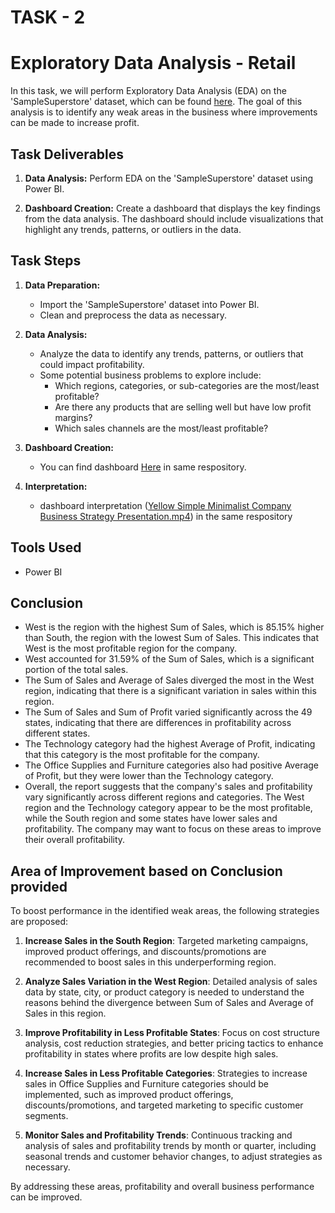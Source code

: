 # TASK - 2
# Exploratory Data Analysis - Retail 

In this task, we will perform Exploratory Data Analysis (EDA) on the 'SampleSuperstore' dataset, which can be found [here](https://bit.ly/3i4rbWl). The goal of this analysis is to identify any weak areas in the business where improvements can be made to increase profit.

## Task Deliverables

1. **Data Analysis:** Perform EDA on the 'SampleSuperstore' dataset using Power BI.

2. **Dashboard Creation:** Create a dashboard that displays the key findings from the data analysis. The dashboard should include visualizations that highlight any trends, patterns, or outliers in the data.

## Task Steps

1. **Data Preparation:**
   - Import the 'SampleSuperstore' dataset into Power BI.
   - Clean and preprocess the data as necessary.

2. **Data Analysis:**
   - Analyze the data to identify any trends, patterns, or outliers that could impact profitability.
   - Some potential business problems to explore include:
     - Which regions, categories, or sub-categories are the most/least profitable?
     - Are there any products that are selling well but have low profit margins?
     - Which sales channels are the most/least profitable?

3. **Dashboard Creation:**
   - You can find dashboard [Here](task-1(tsf).pbix) in same respository.

4. **Interpretation:**
   - dashboard interpretation ([Yellow Simple Minimalist Company Business Strategy Presentation.mp4](https://github.com/shravanichandane/TSF-TASK2/blob/main/Yellow%20Simple%20Minimalist%20Company%20Business%20Strategy%20Presentation.mp4)) in the same respository

## Tools Used

- Power BI

## Conclusion
 - West is the region with the highest Sum of Sales, which is 85.15% higher than South, the region with the lowest Sum of Sales. This indicates that West is the most profitable region for the company.</br>
 - West accounted for 31.59% of the Sum of Sales, which is a significant portion of the total sales.</br>
 - The Sum of Sales and Average of Sales diverged the most in the West region, indicating that there is a significant variation in sales within this region.</br>
 - The Sum of Sales and Sum of Profit varied significantly across the 49 states, indicating that there are differences in profitability across different states.</br>
 - The Technology category had the highest Average of Profit, indicating that this category is the most profitable for the company.</br>
 - The Office Supplies and Furniture categories also had positive Average of Profit, but they were lower than the Technology category.</br>
 - Overall, the report suggests that the company's sales and profitability vary significantly across different regions and categories. The West region and the Technology category appear to be the most profitable, while the South region and some states have lower sales and profitability. The company may want to focus on these areas to improve their overall profitability.

## Area of Improvement based on Conclusion provided
To boost performance in the identified weak areas, the following strategies are proposed:

1. **Increase Sales in the South Region**: Targeted marketing campaigns, improved product offerings, and discounts/promotions are recommended to boost sales in this underperforming region.

2. **Analyze Sales Variation in the West Region**: Detailed analysis of sales data by state, city, or product category is needed to understand the reasons behind the divergence between Sum of Sales and Average of Sales in this region.

3. **Improve Profitability in Less Profitable States**: Focus on cost structure analysis, cost reduction strategies, and better pricing tactics to enhance profitability in states where profits are low despite high sales.

4. **Increase Sales in Less Profitable Categories**: Strategies to increase sales in Office Supplies and Furniture categories should be implemented, such as improved product offerings, discounts/promotions, and targeted marketing to specific customer segments.

5. **Monitor Sales and Profitability Trends**: Continuous tracking and analysis of sales and profitability trends by month or quarter, including seasonal trends and customer behavior changes, to adjust strategies as necessary.

By addressing these areas, profitability and overall business performance can be improved.
